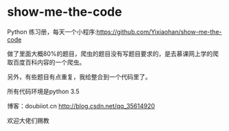 # show-me-the-code
Python 练习册，每天一个小程序:https://github.com/Yixiaohan/show-me-the-code

做了里面大概80%的题目，爬虫的题目没有写题目要求的，是去慕课网上学的爬取百度百科内容的一个爬虫。

另外，有些题目有点重复，我给整合到一个代码里了。

所有代码环境是python 3.5

博客：doubiiot.cn   http://blog.csdn.net/qq_35614920

欢迎大佬们赐教
